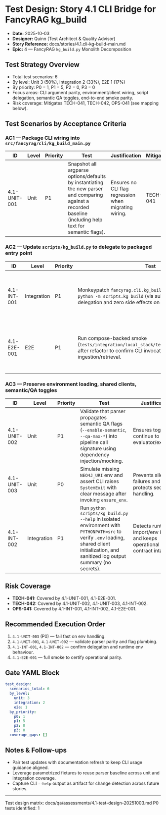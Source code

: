 # Test Design: Story 4.1 CLI Bridge for FancyRAG kg_build

- **Date:** 2025-10-03
- **Designer:** Quinn (Test Architect & Quality Advisor)
- **Story Reference:** docs/stories/4.1.cli-kg-build-main.md
- **Epic:** 4 — FancyRAG `kg_build.py` Monolith Decomposition

## Test Strategy Overview

- Total test scenarios: 6
- By level: Unit 3 (50%), Integration 2 (33%), E2E 1 (17%)
- By priority: P0 = 1, P1 = 5, P2 = 0, P3 = 0
- Focus areas: CLI argument parity, environment/client wiring, script delegation, semantic QA toggles, end-to-end smoke parity.
- Risk coverage: Mitigates TECH-041, TECH-042, OPS-041 (see mapping below).

## Test Scenarios by Acceptance Criteria

### AC1 — Package CLI wiring into `src/fancyrag/cli/kg_build_main.py`

| ID | Level | Priority | Test | Justification | Mitigates |
|----|-------|----------|------|---------------|-----------|
| 4.1-UNIT-001 | Unit | P1 | Snapshot all argparse options/defaults by instantiating the new parser and comparing against a recorded baseline (including help text for semantic flags). | Ensures no CLI flag regression when migrating wiring. | TECH-041 |

### AC2 — Update `scripts/kg_build.py` to delegate to packaged entry point

| ID | Level | Priority | Test | Justification | Mitigates |
|----|-------|----------|------|---------------|-----------|
| 4.1-INT-001 | Integration | P1 | Monkeypatch `fancyrag.cli.kg_build_main.main` and invoke `python -m scripts.kg_build` (via subprocess) to confirm delegation and zero side effects on import. | Validates the thin wrapper executes packaged main and returns exit codes correctly. | OPS-041 |
| 4.1-E2E-001 | E2E | P1 | Run compose-backed smoke (`tests/integration/local_stack/test_minimal_path_smoke.py`) after refactor to confirm CLI invocation performs full ingestion/retrieval. | Guards against runtime regressions introduced by packaging changes. | TECH-041, OPS-041 |

### AC3 — Preserve environment loading, shared clients, semantic/QA toggles

| ID | Level | Priority | Test | Justification | Mitigates |
|----|-------|----------|------|---------------|-----------|
| 4.1-UNIT-002 | Unit | P1 | Validate that parser propagates semantic QA flags (`--enable-semantic`, `--qa-max-*`) into pipeline call signature using dependency injection/mocking. | Ensures toggles continue to reach evaluator/extractor. | TECH-042 |
| 4.1-UNIT-003 | Unit | P0 | Simulate missing `NEO4J_URI` env and assert CLI raises `SystemExit` with clear message after invoking `ensure_env`. | Prevents silent failures and protects secrets handling. | TECH-042 |
| 4.1-INT-002 | Integration | P1 | Run `python scripts/kg_build.py --help` in isolated environment with `PYTHONPATH=src` to verify `.env` loading, shared client initialization, and sanitized log output summary (no secrets). | Detects runtime import/env issues and keeps operational contract intact. | TECH-042, OPS-041 |

## Risk Coverage

- **TECH-041:** Covered by 4.1-UNIT-001, 4.1-E2E-001.
- **TECH-042:** Covered by 4.1-UNIT-002, 4.1-UNIT-003, 4.1-INT-002.
- **OPS-041:** Covered by 4.1-INT-001, 4.1-INT-002, 4.1-E2E-001.

## Recommended Execution Order

1. `4.1-UNIT-003` (P0) — fail fast on env handling.
2. `4.1-UNIT-001`, `4.1-UNIT-002` — validate parser parity and flag plumbing.
3. `4.1-INT-001`, `4.1-INT-002` — confirm delegation and runtime env behaviour.
4. `4.1-E2E-001` — full smoke to certify operational parity.

## Gate YAML Block

```yaml
test_design:
  scenarios_total: 6
  by_level:
    unit: 3
    integration: 2
    e2e: 1
  by_priority:
    p0: 1
    p1: 5
    p2: 0
    p3: 0
  coverage_gaps: []
```

## Notes & Follow-ups

- Pair test updates with documentation refresh to keep CLI usage guidance aligned.
- Leverage parametrized fixtures to reuse parser baseline across unit and integration coverage.
- Capture CLI `--help` output as artifact for change detection across future stories.

---

Test design matrix: docs/qa/assessments/4.1-test-design-20251003.md
P0 tests identified: 1
